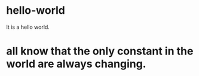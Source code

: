 # hello-world
It is a hello world.
# all know that the only constant in the world are always changing.
